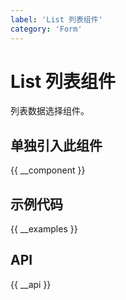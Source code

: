 ```yaml
---
label: 'List 列表组件'
category: 'Form'
---
```


# List 列表组件

列表数据选择组件。

## 单独引入此组件

{{ __component }}

## 示例代码

{{ __examples }}

## API

{{ __api }}
